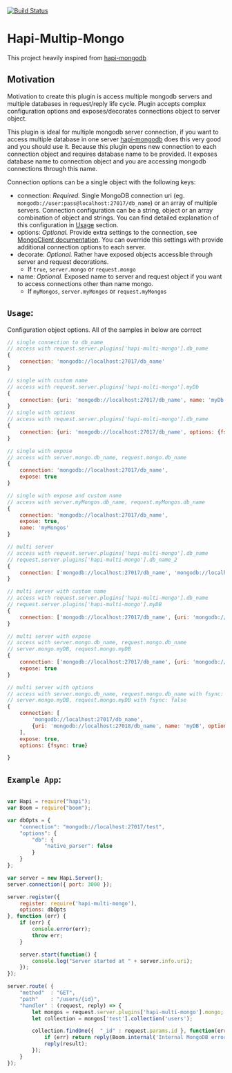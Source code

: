 [![Build Status](https://travis-ci.org/metoikos/hapi-multi-mongo.svg?branch=master)](https://travis-ci.org/metoikos/hapi-multi-mongo)
# Hapi-Multip-Mongo

This project heavily inspired from [hapi-mongodb](https://github.com/Marsup/hapi-mongodb)
## Motivation

Motivation to create this plugin is access multiple mongodb servers and multiple databases in request/reply life cycle.
Plugin accepts complex configuration options and exposes/decorates connections object to server object.

This plugin is ideal for multiple mongodb server connection, if you want to access multiple database in one server
[hapi-mongodb](https://github.com/Marsup/hapi-mongodb) does this very good and you should use it. Because this plugin opens new
connection to each connection object and requires database name to be provided. It exposes database name to connection object
and you are accessing mongodb connections through this name.

Connection options can be a single object with the following keys:

- connection: *Required.* Single MongoDB connection uri (eg. `mongodb://user:pass@localhost:27017/db_name`) or an array of multiple servers.
Connection configuration can be a string, object or an array combination of object and strings.
You can find detailed explanation of this configuration in [Usage](#Usage) section.
- options: *Optional.* Provide extra settings to the connection, see [MongoClient documentation](http://mongodb.github.io/node-mongodb-native/driver-articles/mongoclient.html#mongoclient-connect-options). You can override this settings with provide additional connection options to each server.
- decorate: *Optional.* Rather have exposed objects accessible through server and request decorations.
    - If `true`, `server.mongo` or `request.mongo`
- name: *Optional.* Exposed name to server and request object if you want to access connections other than name mongo.
    - If `myMongos`, `server.myMongos` or `request.myMongos`

## `Usage`:
Configuration object options. All of the samples in below are correct
```js
// single connection to db_name
// access with request.server.plugins['hapi-multi-mongo'].db_name
{
    connection: 'mongodb://localhost:27017/db_name'
}

// single with custom name
// access with request.server.plugins['hapi-multi-mongo'].myDb
{
    connection: {uri: 'mongodb://localhost:27017/db_name', name: 'myDb'}
}
// single with options
// access with request.server.plugins['hapi-multi-mongo'].db_name
{
    connection: {uri: 'mongodb://localhost:27017/db_name', options: {fsync: true}}
}

// single with expose
// access with server.mongo.db_name, request.mongo.db_name
{
    connection: 'mongodb://localhost:27017/db_name',
    expose: true
}

// single with expose and custom name
// access with server.myMongos.db_name, request.myMongos.db_name
{
    connection: 'mongodb://localhost:27017/db_name',
    expose: true,
    name: 'myMongos'
}

// multi server
// access with request.server.plugins['hapi-multi-mongo'].db_name
// request.server.plugins['hapi-multi-mongo'].db_name_2
{
    connection: ['mongodb://localhost:27017/db_name', 'mongodb://localhost:27018/db_name_2']
}

// multi server with custom name
// access with request.server.plugins['hapi-multi-mongo'].db_name
// request.server.plugins['hapi-multi-mongo'].myDB
{
    connection: ['mongodb://localhost:27017/db_name', {uri: 'mongodb://localhost:27018/db_name', name: 'myDB'}]
}

// multi server with expose
// access with server.mongo.db_name, request.mongo.db_name
// server.mongo.myDB, request.mongo.myDB
{
    connection: ['mongodb://localhost:27017/db_name', {uri: 'mongodb://localhost:27018/db_name', name: 'myDB'}],
    expose: true
}

// multi server with options
// access with server.mongo.db_name, request.mongo.db_name with fsync: true
// server.mongo.myDB, request.mongo.myDB with fsync: false
{
    connection: [
        'mongodb://localhost:27017/db_name',
        {uri: 'mongodb://localhost:27018/db_name', name: 'myDB', options: {fsync: false}}
    ],
    expose: true,
    options: {fsync: true}

}

```
## `Example App`:
```js

var Hapi = require("hapi");
var Boom = require("boom");

var dbOpts = {
    "connection": "mongodb://localhost:27017/test",
    "options": {
        "db": {
            "native_parser": false
        }
    }
};

var server = new Hapi.Server();
server.connection({ port: 3000 });

server.register({
    register: require('hapi-multi-mongo'),
    options: dbOpts
}, function (err) {
    if (err) {
        console.error(err);
        throw err;
    }

    server.start(function() {
        console.log("Server started at " + server.info.uri);
    });
});

server.route( {
    "method"  : "GET",
    "path"    : "/users/{id}",
    "handler" : (request, reply) => {
        let mongos = request.server.plugins['hapi-multi-mongo'].mongo;
        let collection = mongos['test'].collection('users');

        collection.findOne({  "_id" : request.params.id }, function(err, result) {
            if (err) return reply(Boom.internal('Internal MongoDB error', err));
            reply(result);
        });
    }
});
```
